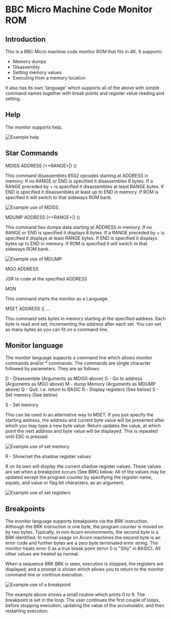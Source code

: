 # BBC Micro Machine Code Monitor ROM

## Introduction

This is a BBC Micro machine code monitor ROM that fits in 4K. It
supports:

- Memory dumps
- Disassembly
- Setting memory values
- Executing from a memory location

It also has its own 'language' which supports all of the above
with simple command names together with break points and register
value reading and setting.

## Help

The monitor supports help.

![Example help](/images/help.png)

## Star Commands

MDISS ADDRESS (<+RANGE>|<END>) (<ROM>)

This command disassembles 6502 opcodes starting at ADDRESS in memory.
If no RANGE or END is specified it disassembles 8 bytes. If a RANGE
preceded by + is specified it disassembles at least RANGE bytes. If
END is specified it disassembles at least up to END in memory. If ROM
is specified it will switch to that sideways ROM bank.

![Example use of MDISS](/images/mdiss.png)

MDUMP ADDRESS (<+RANGE>|<END>) (<ROM>)

This command hex dumps data starting at ADDRESS in memory. If no RANGE
or END is specified it displays 8 bytes. If a RANGE preceded by + is
specified it displays at least RANGE bytes. If END is specified it
displays bytes up to END in memory. If ROM is specified it will switch
to that sideways ROM bank.

![Example use of MDUMP](/images/mdump.png)

MGO ADDRESS

JSR to code at the specified ADDRESS

MON

This command starts the monitor as a Language.

MSET ADDRESS <BYTE> (<BYTE>) ...

This command sets bytes in memory starting at the specified address.
Each byte is read and set, incrementing the address after each set.
You can set as many bytes as you can fit on a command line.

## Monitor language

The monitor language supports a command line which allows monitor 
commands and/or * commands. The commands are single character followed
by parameters. They are as follows:

D - Disassemble (Arguments as MDISS above)
G - Go to address (Arguments as MGO above)
M - dump Memory (Arguments as MDUMP above)
Q - Quit. I.e. return to BASIC
R - Display registers (See below)
S - Set memory (See below)

S - Set memory

This can be used in an alternative way to MSET. If you just 
specify the starting address, the address and current byte value
will be presented after which you may type a new byte value. Return
updates the value, at which point the next address and byte value
will be displayed. This is repeated until ESC is pressed.

![Example use of set memory](/images/s.png)

R - Show/set the shadow register values

R on its own will display the current shadow register values.
These values are set when a breakpoint occurs (See BRK) below.
All of the values may be updated except the program counter by
specifying the register name, equals, and value or flag bit 
characters, as an argument.

![Example use of set registers](/images/r_set.png)

## Breakpoints

The monitor language supports breakpoints via the BRK instruction.
Although the BRK instruction is one byte, the program counter is
moved on by two bytes. Typically, in non Acorn environments, the
second byte is a BRK identified. In normal usage on Acorn machines
the second byte is an error code and further bytes are a zero
byte terminated error string. The monitor treats error 0 as a true
break point (error 0 is "Silly" in BASIC). All other values are
treated as normal.

When a sequence BRK BRK is seen, execution is stopped, the registers
are displayed, and a prompt is shown which allows you to return to
the monitor command line or continue execution.

![Example use of a breakpoint](/images/brk.png)

The example above shows a small routine which prints 0 to 9.
The breakpoint is set in the loop. The user continues the first
couple of loops, before stopping execution, updating the value of
the accumulator, and then restarting execution.


